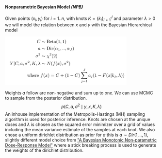 #### Nonparametric Bayesian Model *(NPB)*

 Given points $(x_i, y_i)$ for $i=1..n$, with knots $K=\{k_i\}_{i=1}^J$ and parameter $\lambda>0$ we will model the relation between *x* and *y* with the Bayesian Hierarchical model

<img src="images/fig5.png" alt="drawing" style="width:400px;"/>

Weights *a*​ follow are non-negative and sum up to one. We can use MCMC to sample from the posterior distribution.​
$$
p( C ,a,\sigma^{2} \mid y,x,K,\lambda)
$$
 An inhouse implementation of the Metropolis-Hastings (MH) sampling algorithm is used for posterior inference. Knots are chosen at the unique doses and $\lambda$​​​​​ is chosen as the squared error minimizer over a grid of values including the mean variance estimate of the samples at each knot. We also chose a uniform dirichlet distribution as prior for *a* this is $a\sim Dir(1,..,1)$, slightly different model choice from ["A Bayesian Monotonic Non-parametric Dose-Response Model"](https://www.tandfonline.com/doi/abs/10.1080/10807039.2021.1956298) where a stick breaking process is used to generate the weights of the dirichlet distribution.

